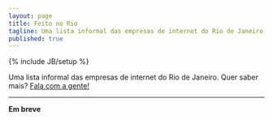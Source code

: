 ```yaml
---
layout: page
title: Feito no Rio
tagline: Uma lista informal das empresas de internet do Rio de Janeiro
published: true
---
```


{% include JB/setup %}

Uma lista informal das empresas de internet do Rio de Janeiro. Quer saber mais? [Fala com a gente!](mailto:daniel@hub9.co)

---

 **Em breve**
 